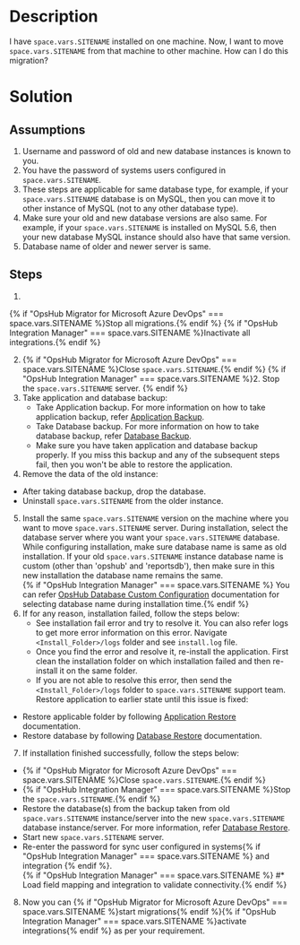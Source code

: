 # Description

I have <code class="expression">space.vars.SITENAME</code> installed on one machine. Now, I want to move <code class="expression">space.vars.SITENAME</code> from that machine to other machine. How can I do this migration?

# Solution

## Assumptions

1. Username and password of old and new database instances is known to you.  
2. You have the password of systems users configured in <code class="expression">space.vars.SITENAME</code>.  
3. These steps are applicable for same database type, for example, if your <code class="expression">space.vars.SITENAME</code> database is on MySQL, then you can move it to other instance of MySQL (not to any other database type).  
4. Make sure your old and new database versions are also same. For example, if your <code class="expression">space.vars.SITENAME</code> is installed on MySQL 5.6, then your new database MySQL instance should also have that same version.  
5. Database name of older and newer server is same.  

## Steps
1. 
{% if "OpsHub Migrator for Microsoft Azure DevOps" === space.vars.SITENAME %}Stop all migrations.{% endif %} 
{% if "OpsHub Integration Manager" === space.vars.SITENAME %}Inactivate all integrations.{% endif %}

2. {% if "OpsHub Migrator for Microsoft Azure DevOps" === space.vars.SITENAME %}Close <code class="expression">space.vars.SITENAME</code>.{% endif %} {% if "OpsHub Integration Manager" === space.vars.SITENAME %}2. Stop the <code class="expression">space.vars.SITENAME</code> server. {% endif %}
3. Take application and database backup:
   * Take Application backup. For more information on how to take application backup, refer [Application Backup](../../../manage/upgrade/taking-application-backup.md#application-backup).
   * Take Database backup. For more information on how to take database backup, refer [Database Backup](../../../manage/upgrade/taking-application-backup.md#database-backup). 
   * Make sure you have taken application and database backup properly. If you miss this backup and any of the subsequent steps fail, then you won't be able to restore the application.  
4. Remove the data of the old instance:  
  * After taking database backup, drop the database.  
  * Uninstall <code class="expression">space.vars.SITENAME</code> from the older instance.  
5. Install the same <code class="expression">space.vars.SITENAME</code> version on the machine where you want to move <code class="expression">space.vars.SITENAME</code> server. During installation, select the database server where you want your <code class="expression">space.vars.SITENAME</code> database. While configuring installation, make sure database name is same as old installation. If your old <code class="expression">space.vars.SITENAME</code> instance database name is custom (other than 'opshub' and 'reportsdb'), then make sure in this new installation the database name remains the same.  
   {% if "OpsHub Integration Manager" === space.vars.SITENAME %} You can refer [OpsHub Database Custom Configuration](../../../getting-started/installation.md#opshub-database-custom-configuration) documentation for selecting database name during installation time.{% endif %}
6. If for any reason, installation failed, follow the steps below:  
   * See installation fail error and try to resolve it. You can also refer logs to get more error information on this error. Navigate `<Install_Folder>/logs` folder and see `install.log` file.  
   * Once you find the error and resolve it, re-install the application. First clean the installation folder on which installation failed and then re-install it on the same folder.  
   * If you are not able to resolve this error, then send the `<Install_Folder>/logs` folder to <code class="expression">space.vars.SITENAME</code> support team. Restore application to earlier state until this issue is fixed:  
  * Restore applicable folder by following [Application Restore](../../../manage/upgrade/taking-application-backup.md#application-restore) documentation.  
  * Restore database by following [Database Restore](../../../manage/upgrade/taking-application-backup.md#database-restore) documentation.  
7. If installation finished successfully, follow the steps below:  
  * {% if "OpsHub Migrator for Microsoft Azure DevOps" === space.vars.SITENAME %}Close <code class="expression">space.vars.SITENAME</code>.{% endif %}
  * {% if "OpsHub Integration Manager" === space.vars.SITENAME %}Stop the <code class="expression">space.vars.SITENAME</code>.{% endif %}  
  * Restore the database(s) from the backup taken from old <code class="expression">space.vars.SITENAME</code> instance/server into the new <code class="expression">space.vars.SITENAME</code> database instance/server. For more information, refer [Database Restore](../../../manage/upgrade/taking-application-backup.md#database-restore).  
  * Start new <code class="expression">space.vars.SITENAME</code> server.  
  * Re-enter the password for sync user configured in systems{% if "OpsHub Integration Manager" === space.vars.SITENAME %} and integration {% endif %}.  
  {% if "OpsHub Integration Manager" === space.vars.SITENAME %} #* Load field mapping and integration to validate connectivity.{% endif %}  
8. Now you can {% if "OpsHub Migrator for Microsoft Azure DevOps" === space.vars.SITENAME %}start migrations{% endif %}{% if "OpsHub Integration Manager" === space.vars.SITENAME %}activate integrations{% endif %} as per your requirement.
